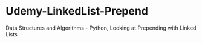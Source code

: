 # Udemy-LinkedList-Prepend
Data Structures and Algorithms - Python, Looking at Prepending with Linked Lists

